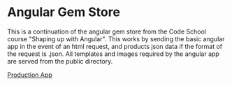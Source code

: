 # Angular Gem Store

This is a continuation of the angular gem store from the Code School course
"Shaping up with Angular". This works by sending the basic angular app in the
event of an html request, and products json data if the format of the request
is .json. All templates and images required by the angular app are served
from the public directory.

[Production App](https://angular-gem-store.herokuapp.com/)
